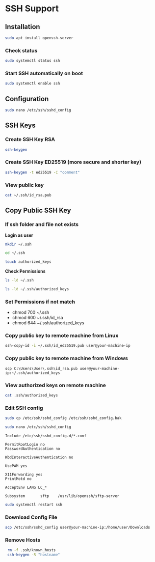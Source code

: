 # SSH Support

## Installation

```sh
sudo apt install openssh-server
```

### Check status

```sh
sudo systemctl status ssh
```

### Start SSH automatically on boot

```sh
sudo systemctl enable ssh
```

## Configuration

```sh
sudo nano /etc/ssh/sshd_config
```

## SSH Keys

### Create SSH Key RSA

```sh
ssh-keygen
```

### Create SSH Key ED25519 (more secure and shorter key)

```sh
ssh-keygen -t ed25519 -C "comment"
```

### View public key

```sh
cat ~/.ssh/id_rsa.pub
```

## Copy Public SSH Key

### If ssh folder and file not exists

**Login as user**

```sh
mkdir ~/.ssh
```

```sh
cd ~/.ssh
```

```sh
touch authorized_keys
```

**Check Permissions**

```sh
ls -ld ~/.ssh
```

```sh
ls -ld ~/.ssh/authorized_keys
```

### Set Permissions if not match

- chmod 700 ~/.ssh
- chmod 600 ~/.ssh/id_rsa
- chmod 644 ~/.ssh/authorized_keys

### Copy public key to remote machine from Linux

```sh
ssh-copy-id -i ~/.ssh/id_ed25519.pub user@your-machine-ip
```

### Copy public key to remote machine from Windows

```
scp C:\Users\User\.ssh\id_rsa.pub user@your-machine-ip:~/.ssh/authorized_keys
```

### View authorized keys on remote machine

```sh
cat .ssh/authorized_keys
```

### Edit SSH config

```sh
sudo cp /etc/ssh/sshd_config /etc/ssh/sshd_config.bak
```

```sh
sudo nano /etc/ssh/sshd_config
```

```config
Include /etc/ssh/sshd_config.d/*.conf

PermitRootLogin no
PasswordAuthentication no

KbdInteractiveAuthentication no

UsePAM yes

X11Forwarding yes
PrintMotd no

AcceptEnv LANG LC_*

Subsystem       sftp    /usr/lib/openssh/sftp-server
```

```sh
sudo systemctl restart ssh
```

### Download Config File

```sh
scp /etc/ssh/sshd_config user@your-machine-ip:/home/user/Downloads
```

### Remove Hosts

```sh
 rm -f .ssh/known_hosts
 ssh-keygen -R "hostname"
```
